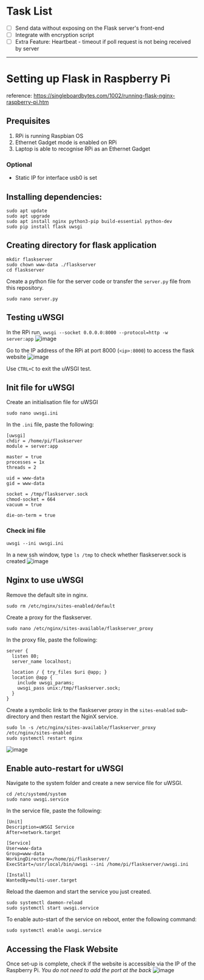 # Task List
- [ ] Send data without exposing on the Flask server's front-end
- [ ] Integrate with encryption script
- [ ] Extra Feature: Heartbeat - timeout if poll request is not being received by server

---

# Setting up Flask in Raspberry Pi
reference: https://singleboardbytes.com/1002/running-flask-nginx-raspberry-pi.htm

## Prequisites
1. RPi is running Raspbian OS
2. Ethernet Gadget mode is enabled on RPi
3. Laptop is able to recognise RPi as an Ethernet Gadget
### Optional
- Static IP for interface usb0 is set

## Installing dependencies:
```
sudo apt update
sudo apt upgrade
sudo apt install nginx python3-pip build-essential python-dev
sudo pip install flask uwsgi
```

## Creating directory for flask application
```
mkdir flaskserver
sudo chown www-data ./flaskserver
cd flaskserver
```
Create a python file for the server code or transfer the `server.py` file from this repository.
```
sudo nano server.py
```

## Testing uWSGI
In the RPi run, `uwsgi --socket 0.0.0.0:8000 --protocol=http -w server:app`
![image](https://user-images.githubusercontent.com/44192542/178711309-9a0ca72b-d7f4-423f-a613-fc48b8c9848d.png)

Go to the IP address of the RPi at port 8000 (`<ip>:8000`) to access the flask website
![image](https://user-images.githubusercontent.com/44192542/178711355-45387793-2e5a-477b-903d-26ac616eb494.png)

Use `CTRL+C` to exit the uWSGI test.

## Init file for uWSGI
Create an initialisation file for uWSGI
```
sudo nano uwsgi.ini
```
In the `.ini` file, paste the following:
```
[uwsgi]
chdir = /home/pi/flaskserver
module = server:app

master = true
processes = 1x
threads = 2

uid = www-data
gid = www-data

socket = /tmp/flaskserver.sock
chmod-socket = 664
vacuum = true

die-on-term = true
```

### Check ini file
```
uwsgi --ini uwsgi.ini
```
In a new ssh window, type `ls /tmp` to check whether flaskserver.sock is created
![image](https://user-images.githubusercontent.com/44192542/178710569-492c9c50-7b16-4afb-a4b0-c745c12043dd.png)

## Nginx to use uWSGI
Remove the default site in nginx.
```
sudo rm /etc/nginx/sites-enabled/default
```
Create a proxy for the flaskserver.
```
sudo nano /etc/nginx/sites-available/flaskserver_proxy
```
In the proxy file, paste the following:
```
server {
  listen 80;
  server_name localhost;

  location / { try_files $uri @app; }
  location @app {
    include uwsgi_params;
    uwsgi_pass unix:/tmp/flaskserver.sock;
  }
}
```
Create a symbolic link to the flaskserver proxy in the `sites-enabled` sub-directory and then restart the NginX service.
```
sudo ln -s /etc/nginx/sites-available/flaskserver_proxy /etc/nginx/sites-enabled
sudo systemctl restart nginx
```
![image](https://user-images.githubusercontent.com/44192542/178710717-653a0cd5-75cd-498e-90dd-500abead6e34.png)


## Enable auto-restart for uWSGI
Navigate to the system folder and create a new service file for uWSGI.
```
cd /etc/systemd/system
sudo nano uwsgi.service
```
In the service file, paste the following:
```
[Unit]
Description=uWSGI Service
After=network.target

[Service]
User=www-data
Group=www-data
WorkingDirectory=/home/pi/flaskserver/
ExecStart=/usr/local/bin/uwsgi --ini /home/pi/flaskserver/uwsgi.ini

[Install]
WantedBy=multi-user.target
```
Reload the daemon and start the service you just created.
```
sudo systemctl daemon-reload
sudo systemctl start uwsgi.service
```
To enable auto-start of the service on reboot, enter the following command:
```
sudo systemctl enable uwsgi.service
```

## Accessing the Flask Website
Once set-up is complete, check if the website is accessible via the IP of the Raspberry Pi. *You do not need to add the port at the back*
![image](https://user-images.githubusercontent.com/44192542/178711077-8cfdd059-6798-487c-82d5-abfe3bc32b55.png)

